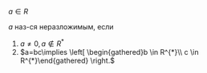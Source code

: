 $a \in R$

$a$ наз-ся неразложимым, если 
1. $a\ne 0, a\notin  R^{*}$
2. $a=bc\implies \left[ \begin{gathered}b \in R^{*}\\ c \in R^{*}\end{gathered} \right.$
